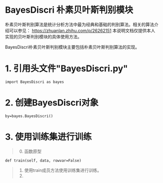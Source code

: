  # BayesDiscri 朴素贝叶斯判别模块
 
 朴素贝叶斯判别算法是统计分析方法中最为经典和基础的判别算法。相关的算法介绍可以参见：
 https://zhuanlan.zhihu.com/p/26262151
 本说明文档仅提供本人实现的贝叶斯判别模块的具体使用方法。
 
 BayesDiscri朴素贝叶斯判别模块主要包括朴素贝叶斯判别算法的实现。

 # 1. 引用头文件"BayesDiscri.py"
 
    import BayesDiscri as bayes
    
 # 2. 创建BayesDiscri对象
 
    by=bayes.BayesDiscri()
    
 # 3. 使用训练集进行训练
 > 0. 函数原型
 
    def train(self, data, rowvar=False)
    
 > 1. 使用train成员方法使用训练集进行训练。
 > 2. 

